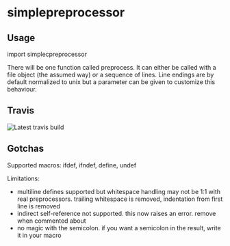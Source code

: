 # simplepreprocessor

Usage
---------

import simplecpreprocessor

There will be one function called preprocess. It can either be called with a file object (the assumed way) or a sequence
of lines. Line endings are by default normalized to unix but a parameter can be given to customize this behaviour.


Travis
-----------
![Latest travis build](https://travis-ci.org/nanonyme/simplecpreprocessor.svg?branch=master)

Gotchas
---------

Supported macros: ifdef, ifndef, define, undef

Limitations:
 * multiline defines supported but whitespace handling may not be 1:1 with real preprocessors. trailing whitespace is removed, indentation from first line is removed
 * indirect self-reference not supported. this now raises an error. remove when commented about
 * no magic with the semicolon. if you want a semicolon in the result, write it in your macro